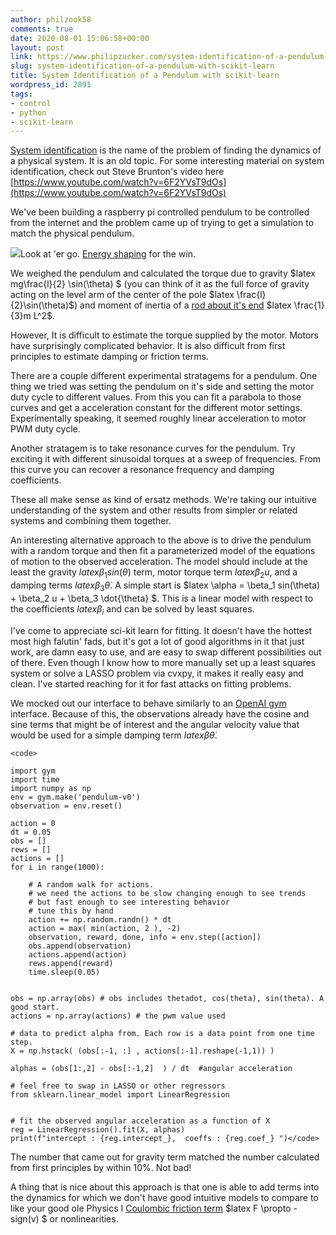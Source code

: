 ```yaml
---
author: philzook58
comments: true
date: 2020-08-01 15:06:58+00:00
layout: post
link: https://www.philipzucker.com/system-identification-of-a-pendulum-with-scikit-learn/
slug: system-identification-of-a-pendulum-with-scikit-learn
title: System Identification of a Pendulum with scikit-learn
wordpress_id: 2891
tags:
- control
- python
- scikit-learn
---
```





[System identification](https://en.wikipedia.org/wiki/System_identification) is the name of the problem of finding the dynamics of a physical system. It is an old topic. For some interesting material on system identification, check out Steve Brunton's video here [https://www.youtube.com/watch?v=6F2YVsT9dOs](https://www.youtube.com/watch?v=6F2YVsT9dOs)







We've been building a raspberry pi controlled pendulum to be controlled from the internet and the problem came up of trying to get a simulation to match the physical pendulum.







![](https://www.philipzucker.com/wp-content/uploads/2020/08/swingup.gif)Look at 'er go. [Energy shaping](https://www.control.utoronto.ca/~broucke/ece1653s/Intro/ast_fur96.pdf) for the win.







We weighed the pendulum and calculated the torque due to gravity $latex mg\frac{l}{2} \sin(\theta) $ (you can think of it as the full force of gravity acting on the level arm of the center of the pole $latex \frac{l}{2}\sin(\theta)$) and moment of inertia of a [rod about it's end](http://hyperphysics.phy-astr.gsu.edu/hbase/mi2.html) $latex \frac{1}{3}m L^2$.







However, It is difficult to estimate the torque supplied by the motor. Motors have surprisingly complicated behavior. It is also difficult from first principles to estimate damping or friction terms.







There are a couple different experimental stratagems for a pendulum. One thing we tried was setting the pendulum on it's side and setting the motor duty cycle to different values. From this you can fit a parabola to those curves and get a  acceleration constant for the different motor settings. Experimentally speaking, it seemed roughly linear acceleration to motor PWM duty cycle.







Another stratagem is to take resonance curves for the pendulum. Try exciting it with different sinusoidal torques at a sweep of frequencies. From this curve you can recover a resonance frequency and damping coefficients.







These all make sense as kind of ersatz methods. We're taking our intuitive understanding of the system and other results from simpler or related systems and combining them together.







An interesting alternative approach to the above is to drive the pendulum with a random torque and then fit a parameterized model of the equations of motion to the observed acceleration. The model should include at the least the gravity $latex \beta_1 sin(\theta)$ term, motor torque term $latex \beta_2 u$, and a damping terms $latex \beta_3 \dot{\theta}$. A simple start is $latex \alpha = \beta_1 sin(\theta) + \beta_2 u + \beta_3 \dot{\theta} $. This is a linear model with respect to the coefficients $latex \beta_i$ and can be solved by least squares.







I've come to appreciate sci-kit learn for fitting. It doesn't have the hottest most high falutin' fads, but it's got a lot of good algorithms in it that just work, are damn easy to use,  and are easy to swap different possibilities out of there. Even though I know how to more manually set up a least squares system or solve a LASSO problem via cvxpy, it makes it really easy and clean. I've started reaching for it for fast attacks on fitting problems. 







We mocked out our interface to behave similarly to an [OpenAI gym](https://github.com/openai/gym) interface. Because of this, the observations already have the cosine and sine terms that might be of interest and the angular velocity value that would be used for a simple damping term $latex \beta \dot{\theta}$. 






    
    <code>
    
    import gym
    import time
    import numpy as np
    env = gym.make('pendulum-v0')
    observation = env.reset()
    
    action = 0
    dt = 0.05
    obs = []
    rews = []
    actions = []
    for i in range(1000):
    
        # A random walk for actions.
        # we need the actions to be slow changing enough to see trends
        # but fast enough to see interesting behavior
        # tune this by hand 
        action += np.random.randn() * dt
        action = max( min(action, 2 ), -2) 
        observation, reward, done, info = env.step([action])
        obs.append(observation)
        actions.append(action)
        rews.append(reward)
        time.sleep(0.05)
    
    
    obs = np.array(obs) # obs includes thetadot, cos(theta), sin(theta). A good start.
    actions = np.array(actions) # the pwm value used
    
    # data to predict alpha from. Each row is a data point from one time step.
    X = np.hstack( (obs[:-1, :] , actions[:-1].reshape(-1,1)) ) 
    
    alphas = (obs[1:,2] - obs[:-1,2]  ) / dt  #angular acceleration
    
    # feel free to swap in LASSO or other regressors
    from sklearn.linear_model import LinearRegression 
    
    
    # fit the observed angular acceleration as a function of X
    reg = LinearRegression().fit(X, alphas)
    print(f"intercept : {reg.intercept_},  coeffs : {reg.coef_} ")</code>







The number that came out for gravity term matched the number calculated from first principles by within 10%. Not bad!







A thing that is nice about this approach is that one is able to add terms into the dynamics for which we don't have good intuitive models to compare to like your good ole Physics I [Coulombic friction term](https://en.wikipedia.org/wiki/Friction#Dry_friction) $latex F \propto -sign(v)  $ or nonlinearities. 



